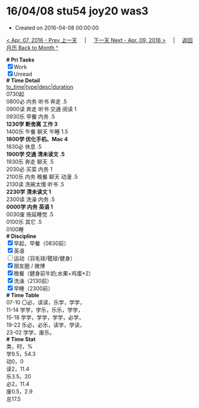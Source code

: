 # 16/04/08 stu54 joy20 was3

- Created on 2016-04-08 00:00:00

[< Apr. 07, 2016 - Prev 上一天](/lifelogs/2016/04/d07.md) &nbsp; &nbsp; | &nbsp; &nbsp; [下一天 Next - Apr. 09, 2016 >](/lifelogs/2016/04/d09.md) &nbsp; &nbsp; |  &nbsp; &nbsp; [返回月历 Back to Month ^](/lifelogs/2016/04/index.md)
<br/><div><b># Pri Tasks</b></div><div><input checked="true" type="checkbox"/>Work</div><div><input checked="true" type="checkbox"/>Unread</div><div><b># Time Detail</b></div><div><u>to_time|type|desc|duration</u></div><div>0730起</div><div>0800必 内务 听书 奔走 .5</div><div>0900读 奔走 听书 交通 阅读 1</div><div>0930乐 早餐 内务 .5</div><div><b>1230学 断舍离 工作 3</b></div><div>1400乐 午餐 聊天 午睡 1.5</div><div><b>1800学 优化手机、Mac 4</b></div><div>1830必 休息 .5</div><div><b>1900学 交通 清未读文 .5</b></div><div>1930乐 奔走 聊天 .5</div><div>2030必 买菜 内务 1</div><div>2100乐 内务 晚餐 聊天 动漫 .5</div><div>2130读 洗碗太慢 听书 .5</div><div><b>2230学 清未读文 1</b></div><div>2300读 洗澡 内务 .5</div><div><b>0000学 内务 英语 1</b></div><div>0030废 拖延睡觉 .5</div><div>0100乐 其它 .5</div><div>0100睡</div><div><b># Discipline</b></div><div><input checked="true" type="checkbox"/>早起，早餐（0830前）</div><div><input checked="true" type="checkbox"/>英语</div><div><input type="checkbox"/>运动（羽毛球/毽球/健身）</div><div><input checked="true" type="checkbox"/>朋友圈 / 微博</div><div><input checked="true" type="checkbox"/>晚餐（健身前牛奶;水果+鸡蛋*2）</div><div><input checked="true" type="checkbox"/>洗澡（2130前）</div><div><input checked="true" type="checkbox"/>早睡（2300前）</div><div><b># Time Table</b></div><div>07-10 〇必，读读，乐学，学学，</div><div>11-14 学学，学乐，乐乐，学学，</div><div>15-18 学学，学学，学学，必学，</div><div>19-22 乐必，必乐，读学，学读，</div><div>23-02 学学，废乐。</div><div><b># Time Stat</b></div><div>类，时，%</div><div>学9.5，54.3</div><div>动0，0</div><div>读2，11.4</div><div>乐3.5，20</div><div>必2，11.4</div><div>废0.5，2.9</div><div>总17.5</div>
